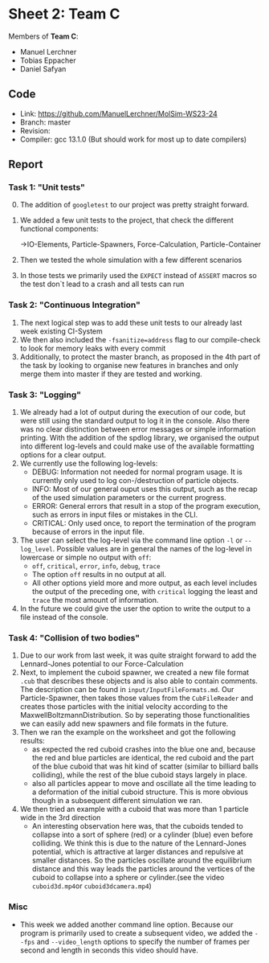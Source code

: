 # Sheet 2: Team C

Members of **Team C**:

* Manuel Lerchner
* Tobias Eppacher
* Daniel Safyan

## Code

* Link:     <https://github.com/ManuelLerchner/MolSim-WS23-24>
* Branch:   master
* Revision: <TODO>
* Compiler: gcc 13.1.0 (But should work for most up to date compilers)

## Report

### Task 1: "Unit tests"

0. The addition of `googletest` to our project was pretty straight forward.
1. We added a few unit tests to the project, that check the different functional components:

   ->IO-Elements, Particle-Spawners, Force-Calculation, Particle-Container
2. Then we tested the whole simulation with a few different scenarios
3. In those tests we primarily used the `EXPECT` instead of `ASSERT` macros so the test don`t lead to a crash and all tests can run


### Task 2: "Continuous Integration"

1. The next logical step was to add these unit tests to our already last week existing CI-System 
2. We then also included the `-fsanitize=address` flag to our compile-check to look for memory leaks with every commit
3. Additionally, to protect the master branch, as proposed in the 4th part of the task by looking to organise new features
    in branches and only merge them into master if they are tested and working.


### Task 3: "Logging"

1. We already had a lot of output during the execution of our code, but were still using the standard output to log it in the console. Also there was no clear distinction between error messages or simple information printing. With the addition of the spdlog library, we organised the output into different log-levels and could make use of the available formatting options for a clear output.
2. We currently use the following log-levels:
   * DEBUG: Information not needed for normal program usage. It is currently only used to log con-/destruction of particle objects.
   * INFO: Most of our general ouput uses this output, such as the recap of the used simulation parameters or the current progress.
   * ERROR: General errors that result in a stop of the program execution, such as errors in input files or mistakes in the CLI.
   * CRITICAL: Only used once, to report the termination of the program because of errors in the input file.
3. The user can select the log-level via the command line option `-l` or `--log_level`. Possible values are in general the names of the log-level in lowercase or simple no output with `off`:
   * `off`, `critical`, `error`, `info`, `debug`, `trace`
   * The option `off` results in no output at all.
   * All other options yield more and more output, as each level includes the output of the preceding one, with `critical` logging the least and `trace` the most amount of information.
4. In the future we could give the user the option to write the output to a file instead of the console.


### Task 4: "Collision of two bodies"

1. Due to our work from last week, it was quite straight forward to add the Lennard-Jones potential to our Force-Calculation
2. Next, to implement the cuboid spawner, we created a new file format `.cub` that describes these objects and is also able to 
   contain comments. The description can be found in `input/InputFileFormats.md`. Our Particle-Spawner, then takes those
   values from the `CubFileReader` and creates those particles with the initial velocity according to the MaxwellBoltzmannDistribution. So 
   by seperating those functionalities we can easily add new spawners and file formats in the future.
3. Then we ran the example on the worksheet and got the following results:
   - as expected the red cuboid crashes into the blue one and, because the red and blue particles are identical, the red cuboid and
     the part of the blue cuboid that was hit kind of scatter (similar to billiard balls colliding), while the rest of the blue 
      cuboid stays largely in place.
   - also all particles appear to move and oscillate all the time leading to a deformation of the initial cuboid structure. This is more obvious though in a subsequent different
      simulation we ran.
4. We then tried an example with a cuboid that was more than 1 particle wide in the 3rd direction
   - An interesting observation here was, that the cuboids tended to collapse into a sort of sphere (red) or a cylinder (blue)
      even before colliding. We think this is due to the nature of the Lennard-Jones potential, which is attractive at larger
     distances and repulsive at smaller distances. So the particles oscillate around the equilibrium distance and this way 
      leads the particles around the vertices of the cuboid to collapse into a sphere or cylinder.(see the video `cuboid3d.mp4`or `cuboid3dcamera.mp4`)
   
### Misc

* This week we added another command line option. Because our program is primarily used to create a subsequent video, we added the
  `--fps` and `--video_length` options to specify the number of frames per second and length in seconds this video should have.


